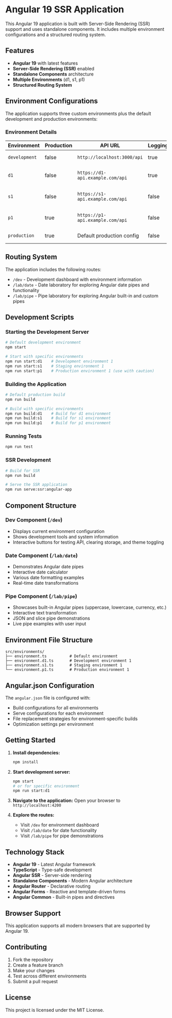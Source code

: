 # Angular 19 SSR Application

This Angular 19 application is built with Server-Side Rendering (SSR) support and uses standalone components. It includes multiple environment configurations and a structured routing system.

## Features

- **Angular 19** with latest features
- **Server-Side Rendering (SSR)** enabled
- **Standalone Components** architecture
- **Multiple Environments** (d1, s1, p1)
- **Structured Routing System**

## Environment Configurations

The application supports three custom environments plus the default development and production environments:

### Environment Details

| Environment | Production | API URL | Logging | Description |
|-------------|------------|---------|---------|-------------|
| `development` | false | `http://localhost:3000/api` | true | Local development |
| `d1` | false | `https://d1-api.example.com/api` | true | Development environment 1 |
| `s1` | false | `https://s1-api.example.com/api` | false | Staging environment 1 |
| `p1` | true | `https://p1-api.example.com/api` | false | Production environment 1 |
| `production` | true | Default production config | false | Default production |

## Routing System

The application includes the following routes:

- `/dev` - Development dashboard with environment information
- `/lab/date` - Date laboratory for exploring Angular date pipes and functionality
- `/lab/pipe` - Pipe laboratory for exploring Angular built-in and custom pipes

## Development Scripts

### Starting the Development Server

```bash
# Default development environment
npm start

# Start with specific environments
npm run start:d1    # Development environment 1
npm run start:s1    # Staging environment 1
npm run start:p1    # Production environment 1 (use with caution)
```

### Building the Application

```bash
# Default production build
npm run build

# Build with specific environments
npm run build:d1    # Build for d1 environment
npm run build:s1    # Build for s1 environment
npm run build:p1    # Build for p1 environment
```

### Running Tests

```bash
npm run test
```

### SSR Development

```bash
# Build for SSR
npm run build

# Serve the SSR application
npm run serve:ssr:angular-app
```

## Component Structure

### Dev Component (`/dev`)
- Displays current environment configuration
- Shows development tools and system information
- Interactive buttons for testing API, clearing storage, and theme toggling

### Date Component (`/lab/date`)
- Demonstrates Angular date pipes
- Interactive date calculator
- Various date formatting examples
- Real-time date transformations

### Pipe Component (`/lab/pipe`)
- Showcases built-in Angular pipes (uppercase, lowercase, currency, etc.)
- Interactive text transformation
- JSON and slice pipe demonstrations
- Live pipe examples with user input

## Environment File Structure

```
src/environments/
├── environment.ts          # Default environment
├── environment.d1.ts       # Development environment 1
├── environment.s1.ts       # Staging environment 1
└── environment.p1.ts       # Production environment 1
```

## Angular.json Configuration

The `angular.json` file is configured with:
- Build configurations for all environments
- Serve configurations for each environment
- File replacement strategies for environment-specific builds
- Optimization settings per environment

## Getting Started

1. **Install dependencies:**
   ```bash
   npm install
   ```

2. **Start development server:**
   ```bash
   npm start
   # or for specific environment
   npm run start:d1
   ```

3. **Navigate to the application:**
   Open your browser to `http://localhost:4200`

4. **Explore the routes:**
   - Visit `/dev` for environment dashboard
   - Visit `/lab/date` for date functionality
   - Visit `/lab/pipe` for pipe demonstrations

## Technology Stack

- **Angular 19** - Latest Angular framework
- **TypeScript** - Type-safe development
- **Angular SSR** - Server-side rendering
- **Standalone Components** - Modern Angular architecture
- **Angular Router** - Declarative routing
- **Angular Forms** - Reactive and template-driven forms
- **Angular Common** - Built-in pipes and directives

## Browser Support

This application supports all modern browsers that are supported by Angular 19.

## Contributing

1. Fork the repository
2. Create a feature branch
3. Make your changes
4. Test across different environments
5. Submit a pull request

## License

This project is licensed under the MIT License.

